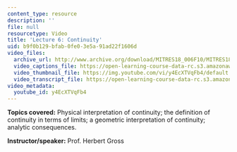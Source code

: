 ```yaml
---
content_type: resource
description: ''
file: null
resourcetype: Video
title: 'Lecture 6: Continuity'
uid: b9f0b129-bfab-0fe0-3e5a-91ad22f1606d
video_files:
  archive_url: http://www.archive.org/download/MITRES18_006F10/MITRES18_006F10_26_0206_300k.mp4
  video_captions_file: https://open-learning-course-data-rc.s3.amazonaws.com/res-18-006-calculus-revisited-single-variable-calculus-fall-2010/1b975a9c16bb5f0db759a5a88ced3be7_y4EcXTVqFb4.vtt
  video_thumbnail_file: https://img.youtube.com/vi/y4EcXTVqFb4/default.jpg
  video_transcript_file: https://open-learning-course-data-rc.s3.amazonaws.com/res-18-006-calculus-revisited-single-variable-calculus-fall-2010/07112187778597ab92d7d5183813053e_y4EcXTVqFb4.pdf
video_metadata:
  youtube_id: y4EcXTVqFb4
---
```


**Topics covered:** Physical interpretation of continuity; the definition of continuity in terms of limits; a geometric interpretation of continuity; analytic consequences.

**Instructor/speaker:** Prof. Herbert Gross